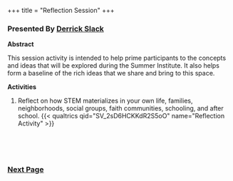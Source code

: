 +++
title = "Reflection Session"
+++

### Presented By [Derrick Slack](https://dehsi2022.netlify.app/background/meettheteam/#derrick-slack)

**Abstract**

This session activity is intended to help prime participants to the concepts and ideas that will be explored during the Summer Institute. It also helps form a baseline of the rich ideas that we share and bring to this space.

**Activities**
1. Reflect on how STEM materializes in your own life, families, neighborhoods, social groups, faith communities, schooling, and after school.
	{{< qualtrics qid="SV_2sD6HCKKdR2S5oO" name="Reflection Activity" >}}
 
&nbsp;
 
&nbsp;
 
### [Next Page](https://dehsi2022.netlify.app/session3/)
